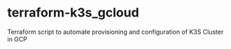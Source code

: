 # terraform-k3s_gcloud
Terraform script to automate provisioning and configuration of K3S Cluster in GCP
